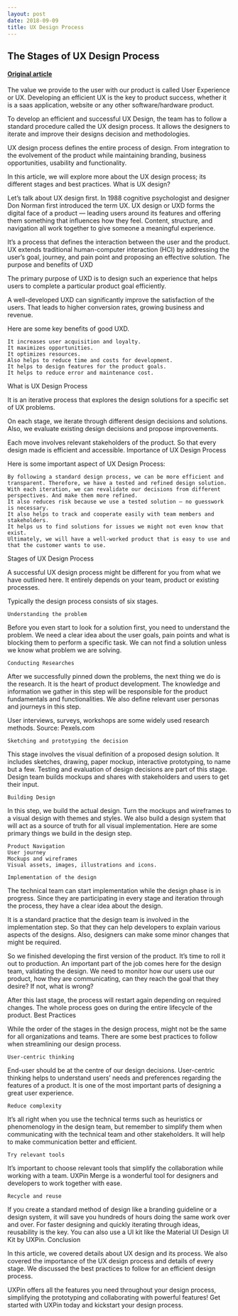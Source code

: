 ```yaml
---
layout: post
date: 2018-09-09
title: UX Design Process
---
```


## The Stages of UX Design Process

#### [Original article](https://www.uxpin.com/studio/blog/design-process-ux/)

The value we provide to the user with our product is called User Experience or UX. Developing an efficient UX is the key to product success, whether it is a saas application, website or any other software/hardware product.

To develop an efficient and successful UX Design, the team has to follow a standard procedure called the UX design process. It allows the designers to iterate and improve their designs decision and methodologies.

UX design process defines the entire process of design. From integration to the evolvement of the product while maintaining branding, business opportunities, usability and functionality.

In this article, we will explore more about the UX design process; its different stages and best practices.
What is UX design?

Let’s talk about UX design first. In 1988 cognitive psychologist and designer Don Norman first introduced the term UX. UX design or UXD forms the digital face of a product — leading users around its features and offering them something that influences how they feel. Content, structure, and navigation all work together to give someone a meaningful experience.

It’s a process that defines the interaction between the user and the product. UX extends traditional human-computer interaction (HCI) by addressing the user’s goal, journey, and pain point and proposing an effective solution.
The purpose and benefits of UXD

The primary purpose of UXD is to design such an experience that helps users to complete a particular product goal efficiently.

A well-developed UXD can significantly improve the satisfaction of the users. That leads to higher conversion rates, growing business and revenue.

Here are some key benefits of good UXD.

    It increases user acquisition and loyalty.
    It maximizes opportunities.
    It optimizes resources.
    Also helps to reduce time and costs for development.
    It helps to design features for the product goals.
    It helps to reduce error and maintenance cost.

What is UX Design Process

It is an iterative process that explores the design solutions for a specific set of UX problems.

On each stage, we iterate through different design decisions and solutions. Also, we evaluate existing design decisions and propose improvements.

Each move involves relevant stakeholders of the product. So that every design made is efficient and accessible.
Importance of UX Design Process

Here is some important aspect of UX Design Process:

    By following a standard design process, we can be more efficient and transparent. Therefore, we have a tested and refined design solution.
    With each iteration, we can revalidate our decisions from different perspectives. And make them more refined.
    It also reduces risk because we use a tested solution — no guesswork is necessary.
    It also helps to track and cooperate easily with team members and stakeholders.
    It helps us to find solutions for issues we might not even know that exist.
    Ultimately, we will have a well-worked product that is easy to use and that the customer wants to use.

Stages of UX Design Process

A successful UX design process might be different for you from what we have outlined here. It entirely depends on your team, product or existing processes.

Typically the design process consists of six stages.

    Understanding the problem

Before you even start to look for a solution first, you need to understand the problem. We need a clear idea about the user goals, pain points and what is blocking them to perform a specific task. We can not find a solution unless we know what problem we are solving.

    Conducting Researches

After we successfully pinned down the problems, the next thing we do is the research. It is the heart of product development. The knowledge and information we gather in this step will be responsible for the product fundamentals and functionalities. We also define relevant user personas and journeys in this step.

User interviews, surveys, workshops are some widely used research methods.
Source: Pexels.com

    Sketching and prototyping the decision

This stage involves the visual definition of a proposed design solution. It includes sketches, drawing, paper mockup, interactive prototyping, to name but a few. Testing and evaluation of design decisions are part of this stage. Design team builds mockups and shares with stakeholders and users to get their input.

    Building Design

In this step, we build the actual design. Turn the mockups and wireframes to a visual design with themes and styles. We also build a design system that will act as a source of truth for all visual implementation. Here are some primary things we build in the design step.

    Product Navigation
    User journey
    Mockups and wireframes
    Visual assets, images, illustrations and icons.

    Implementation of the design

The technical team can start implementation while the design phase is in progress. Since they are participating in every stage and iteration through the process, they have a clear idea about the design.

It is a standard practice that the design team is involved in the implementation step. So that they can help developers to explain various aspects of the designs. Also, designers can make some minor changes that might be required.

So we finished developing the first version of the product. It’s time to roll it out to production. An important part of the job comes here for the design team, validating the design. We need to monitor how our users use our product, how they are communicating, can they reach the goal that they desire? If not, what is wrong?

After this last stage, the process will restart again depending on required changes. The whole process goes on during the entire lifecycle of the product.
Best Practices

While the order of the stages in the design process, might not be the same for all organizations and teams. There are some best practices to follow when streamlining our design process.

    User-centric thinking

End-user should be at the centre of our design decisions. User-centric thinking helps to understand users’ needs and preferences regarding the features of a product. It is one of the most important parts of designing a great user experience.

    Reduce complexity

It’s all right when you use the technical terms such as heuristics or phenomenology in the design team, but remember to simplify them when communicating with the technical team and other stakeholders. It will help to make communication better and efficient.

    Try relevant tools

It’s important to choose relevant tools that simplify the collaboration while working with a team. UXPin Merge is a wonderful tool for designers and developers to work together with ease.

    Recycle and reuse

If you create a standard method of design like a branding guideline or a design system, it will save you hundreds of hours doing the same work over and over. For faster designing and quickly iterating through ideas, reusability is the key. You can also use a UI kit like the Material UI Design UI Kit by UXPin.
Conclusion

In this article, we covered details about UX design and its process. We also covered the importance of the UX design process and details of every stage. We discussed the best practices to follow for an efficient design process.

UXPin offers all the features you need throughout your design process, simplifying the prototyping and collaborating with powerful features! Get started with UXPin today and kickstart your design process.
